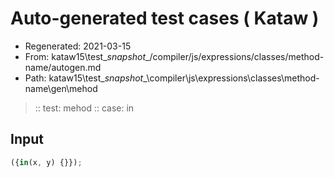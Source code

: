 # Auto-generated test cases ( Kataw )
- Regenerated: 2021-03-15
- From: kataw15\test\__snapshot__/compiler/js/expressions/classes/method-name/autogen.md
- Path: kataw15\test\__snapshot__\compiler\js\expressions\classes\method-name\gen\mehod
> :: test: mehod
> :: case: in
## Input

`````js
({in(x, y) {}});
`````
